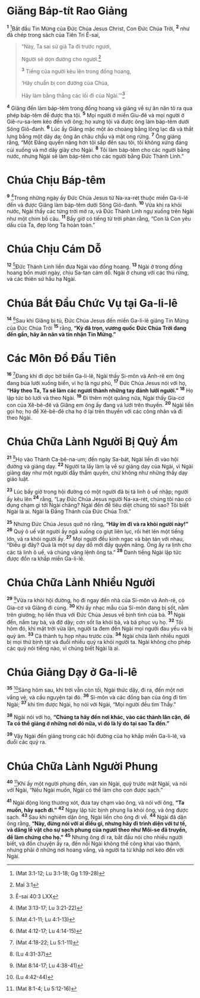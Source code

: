 # Giăng Báp-tít Rao Giảng
<sup><b>1</b></sup> [^1@-5f12c9b7-8608-484e-832b-529f22702fc7]Bắt đầu Tin Mừng của Đức Chúa Jesus Christ, Con Đức Chúa Trời, <sup><b>2</b></sup> như đã chép trong sách của Tiên Tri Ê-sai,

> “Này, Ta sai sứ giả Ta đi trước ngươi,
>
> Người sẽ dọn đường cho ngươi.[^1-5f12c9b7-8608-484e-832b-529f22702fc7]
>
> <sup><b>3</b></sup> Tiếng của người kêu lên trong đồng hoang,
>
> ‘Hãy chuẩn bị con đường của Chúa,
>
> Hãy làm bằng thẳng các lối đi của Ngài.’”[^2-5f12c9b7-8608-484e-832b-529f22702fc7]

<sup><b>4</b></sup> Giăng đến làm báp-têm trong đồng hoang và giảng về sự ăn năn tỏ ra qua phép báp-têm để được tha tội. <sup><b>5</b></sup> Mọi người ở miền Giu-đê và mọi người ở Giê-ru-sa-lem kéo đến với ông; họ xưng tội và được ông làm báp-têm dưới Sông Giô-đanh. <sup><b>6</b></sup> Lúc ấy Giăng mặc một áo choàng bằng lông lạc đà và thắt lưng bằng một dây da; ông ăn châu chấu và mật ong rừng. <sup><b>7</b></sup> Ông giảng rằng, “Một Đấng quyền năng hơn tôi sắp đến sau tôi, tôi không xứng đáng cúi xuống và mở dây giày cho Ngài. <sup><b>8</b></sup> Tôi làm báp-têm cho các người bằng nước, nhưng Ngài sẽ làm báp-têm cho các người bằng Đức Thánh Linh.”

# Chúa Chịu Báp-têm
<sup><b>9</b></sup> [^2@-5f12c9b7-8608-484e-832b-529f22702fc7]Trong những ngày ấy Đức Chúa Jesus từ Na-xa-rét thuộc miền Ga-li-lê đến và được Giăng làm báp-têm dưới Sông Giô-đanh. <sup><b>10</b></sup> Vừa khi ra khỏi nước, Ngài thấy các từng trời mở ra, và Đức Thánh Linh ngự xuống trên Ngài như một chim bồ câu. <sup><b>11</b></sup> Bấy giờ có tiếng từ trời phán rằng, “Con là Con yêu dấu của Ta, đẹp lòng Ta hoàn toàn.”

# Chúa Chịu Cám Dỗ
<sup><b>12</b></sup> [^3@-5f12c9b7-8608-484e-832b-529f22702fc7]Đức Thánh Linh liền đưa Ngài vào đồng hoang. <sup><b>13</b></sup> Ngài ở trong đồng hoang bốn mươi ngày, chịu Sa-tan cám dỗ. Ngài ở chung với các thú rừng, và các thiên sứ hầu hạ Ngài.

# Chúa Bắt Đầu Chức Vụ tại Ga-li-lê
<sup><b>14</b></sup> [^4@-5f12c9b7-8608-484e-832b-529f22702fc7]Sau khi Giăng bị tù, Đức Chúa Jesus đến miền Ga-li-lê giảng Tin Mừng của Đức Chúa Trời <sup><b>15</b></sup> rằng, **“Kỳ đã trọn, vương quốc Đức Chúa Trời đang đến gần, hãy ăn năn và tin nhận Tin Mừng.”**

# Các Môn Đồ Đầu Tiên
<sup><b>16</b></sup> [^5@-5f12c9b7-8608-484e-832b-529f22702fc7]Đang khi đi dọc bờ biển Ga-li-lê, Ngài thấy Si-môn và Anh-rê em ông đang bủa lưới xuống biển, vì họ là ngư phủ, <sup><b>17</b></sup> Đức Chúa Jesus nói với họ, **“Hãy theo Ta, Ta sẽ làm các ngươi thành những tay đánh lưới người.”** <sup><b>18</b></sup> Họ lập tức bỏ lưới và theo Ngài. <sup><b>19</b></sup> Đi thêm một quãng nữa, Ngài thấy Gia-cơ con của Xê-bê-đê và Giăng em ông ấy đang vá lưới trên thuyền. <sup><b>20</b></sup> Ngài liền gọi họ; họ để Xê-bê-đê cha họ ở lại trên thuyền với các công nhân và đi theo Ngài.

# Chúa Chữa Lành Người Bị Quỷ Ám
<sup><b>21</b></sup> [^6@-5f12c9b7-8608-484e-832b-529f22702fc7]Họ vào Thành Ca-bê-na-um; đến ngày Sa-bát, Ngài liền đi vào hội đường và giảng dạy. <sup><b>22</b></sup> Người ta lấy làm lạ về sự giảng dạy của Ngài, vì Ngài giảng dạy như một người đầy thẩm quyền, chứ không như những thầy dạy giáo luật.

<sup><b>23</b></sup> Lúc bấy giờ trong hội đường có một người đã bị tà linh ô uế nhập; người ấy kêu lên <sup><b>24</b></sup> rằng, “Lạy Đức Chúa Jesus người Na-xa-rét, chúng tôi nào có đụng chạm gì tới Ngài chăng? Ngài đến để tiêu diệt chúng tôi sao? Tôi biết Ngài là ai. Ngài là Đấng Thánh của Đức Chúa Trời.”

<sup><b>25</b></sup> Nhưng Đức Chúa Jesus quở nó rằng, **“Hãy im đi và ra khỏi người này!”** <sup><b>26</b></sup> Quỷ ô uế vật người ấy ngã xuống co giựt liên lục, rồi hét lên một tiếng lớn, và ra khỏi người ấy. <sup><b>27</b></sup> Mọi người đều kinh ngạc và bàn tán với nhau, “Điều gì đây? Quả là một sự dạy dỗ mới đầy quyền năng. Ông ấy ra lịnh cho các tà linh ô uế, và chúng vâng lệnh ông ta.” <sup><b>28</b></sup> Danh tiếng Ngài lập tức được đồn ra khắp miền Ga-li-lê.

# Chúa Chữa Lành Nhiều Người
<sup><b>29</b></sup> [^7@-5f12c9b7-8608-484e-832b-529f22702fc7]Vừa ra khỏi hội đường, họ đi ngay đến nhà của Si-môn và Anh-rê, có Gia-cơ và Giăng đi cùng. <sup><b>30</b></sup> Khi ấy nhạc mẫu của Si-môn đang bị sốt, nằm trên giường; họ liền thưa với Đức Chúa Jesus về bịnh tình của bà. <sup><b>31</b></sup> Ngài đến, nắm tay bà, và đỡ dậy; cơn sốt lìa khỏi bà, và bà phục vụ họ. <sup><b>32</b></sup> Tối hôm đó, khi mặt trời vừa lặn, người ta đem đến Ngài mọi người đau yếu và bị quỷ ám. <sup><b>33</b></sup> Cả thành tụ họp nhau trước cửa. <sup><b>34</b></sup> Ngài chữa lành nhiều người bị mọi thứ bịnh tật và đuổi nhiều quỷ ra khỏi người ta. Ngài không cho phép các quỷ nói tiếng nào, vì chúng biết Ngài là ai.

# Chúa Giảng Dạy ở Ga-li-lê
<sup><b>35</b></sup> [^8@-5f12c9b7-8608-484e-832b-529f22702fc7]Sáng hôm sau, khi trời vẫn còn tối, Ngài thức dậy, đi ra, đến một nơi vắng vẻ, và cầu nguyện tại đó. <sup><b>36</b></sup> Si-môn và các đồng bạn của ông đi tìm Ngài; <sup><b>37</b></sup> khi tìm được Ngài, họ nói với Ngài, “Mọi người đều tìm Thầy.”

<sup><b>38</b></sup> Ngài nói với họ, **“Chúng ta hãy đến nơi khác, vào các thành lân cận, để Ta có thể giảng ở những nơi đó nữa, vì đó là lý do tại sao Ta đến.”**

<sup><b>39</b></sup> Vậy Ngài đến giảng trong các hội đường của họ khắp miền Ga-li-lê, và đuổi các quỷ ra.

# Chúa Chữa Lành Người Phung
<sup><b>40</b></sup> [^9@-5f12c9b7-8608-484e-832b-529f22702fc7]Khi ấy một người phung đến, van xin Ngài, quỳ trước mặt Ngài, và nói với Ngài, “Nếu Ngài muốn, Ngài có thể làm cho con được sạch.”

<sup><b>41</b></sup> Ngài động lòng thương xót, đưa tay chạm vào ông, và nói với ông, **“Ta muốn, hãy sạch đi.”** <sup><b>42</b></sup> Ngay lập tức bịnh phung lìa khỏi ông, và ông được sạch. <sup><b>43</b></sup> Sau khi nghiêm dặn ông, Ngài liền cho ông đi về. <sup><b>44</b></sup> Ngài đã dặn ông rằng, **“Này, đừng nói với ai điều gì, nhưng hãy đi trình diện với tư tế, và dâng lễ vật cho sự sạch phung của ngươi theo như Môi-se đã truyền, để làm chứng cho họ.”** <sup><b>45</b></sup> Nhưng ông đi ra, bắt đầu nói cho nhiều người biết, và đồn chuyện ấy ra, đến nỗi Ngài không thể công khai vào thành, nhưng phải ở những nơi hoang vắng, và người ta từ khắp nơi kéo đến với Ngài.

[^1-5f12c9b7-8608-484e-832b-529f22702fc7]: Mal 3:1
[^2-5f12c9b7-8608-484e-832b-529f22702fc7]: Ê-sai 40:3 LXX
[^1@-5f12c9b7-8608-484e-832b-529f22702fc7]: (Mat 3:1-12; Lu 3:1-18; Gg 1:19-28)
[^2@-5f12c9b7-8608-484e-832b-529f22702fc7]: (Mat 3:13-17; Lu 3:21-22)
[^3@-5f12c9b7-8608-484e-832b-529f22702fc7]: (Mat 4:1-11; Lu 4:1-13)
[^4@-5f12c9b7-8608-484e-832b-529f22702fc7]: (Mat 4:12-17; Lu 4:14-15)
[^5@-5f12c9b7-8608-484e-832b-529f22702fc7]: (Mat 4:18-22; Lu 5:1-11)
[^6@-5f12c9b7-8608-484e-832b-529f22702fc7]: (Lu 4:31-37)
[^7@-5f12c9b7-8608-484e-832b-529f22702fc7]: (Mat 8:14-17; Lu 4:38-41)
[^8@-5f12c9b7-8608-484e-832b-529f22702fc7]: (Lu 4:42-44)
[^9@-5f12c9b7-8608-484e-832b-529f22702fc7]: (Mat 8:1-4; Lu 5:12-16)